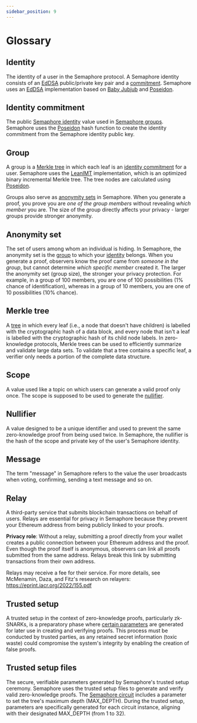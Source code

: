 ```yaml
---
sidebar_position: 9
---
```


# Glossary

## Identity

The identity of a user in the Semaphore protocol. A Semaphore identity consists of an [EdDSA](https://en.wikipedia.org/wiki/EdDSA) public/private key pair and a [commitment](#identity-commitment). Semaphore uses an [EdDSA](https://github.com/privacy-scaling-explorations/zk-kit/tree/main/packages/eddsa-poseidon) implementation based on [Baby Jubjub](https://eips.ethereum.org/EIPS/eip-2494) and [Poseidon](https://www.poseidon-hash.info).

## Identity commitment

The public [Semaphore identity](#identity) value used in [Semaphore groups](#group). Semaphore uses the [Poseidon](https://www.poseidon-hash.info) hash function to create the identity commitment from the Semaphore identity public key.

## Group

A group is a [Merkle tree](#merkle-tree) in which each leaf is an [identity commitment](#identity-commitment) for a user. Semaphore uses the [LeanIMT](https://zkkit.pse.dev/classes/_zk_kit_lean_imt.LeanIMT.html) implementation, which is an optimized binary incremental Merkle tree. The tree nodes are calculated using [Poseidon](https://www.poseidon-hash.info).

Groups also serve as [anonymity sets](#anonymity-set) in Semaphore. When you generate a proof, you prove you are _one of the group members_ without revealing _which member_ you are. The size of the group directly affects your privacy - larger groups provide stronger anonymity.

## Anonymity set

The set of users among whom an individual is hiding. In Semaphore, the anonymity set is the [group](#group) to which your [identity](#identity) belongs. When you generate a proof, observers know the proof came from _someone in the group_, but cannot determine _which specific member_ created it. The larger the anonymity set (group size), the stronger your privacy protection. For example, in a group of 100 members, you are one of 100 possibilities (1% chance of identification), whereas in a group of 10 members, you are one of 10 possibilities (10% chance).

## Merkle tree

A [tree](https://en.wikipedia.org/wiki/Merkle_tree) in which every leaf (i.e., a node that doesn't have children) is labelled with the cryptographic hash of a data block,
and every node that isn't a leaf is labelled with the cryptographic hash of its child node labels.
In zero-knowledge protocols, Merkle trees can be used to efficiently summarize and validate large data sets.
To validate that a tree contains a specific leaf, a verifier only needs a portion of the complete data structure.

## Scope

A value used like a topic on which users can generate a valid proof only once. The scope is supposed to be used to generate the [nullifier](#nullifier).

## Nullifier

A value designed to be a unique identifier and used to prevent the same zero-knowledge proof from being used twice. In Semaphore, the nullifier is the hash of the scope and private key of the user's Semaphore identity.

## Message

The term "message" in Semaphore refers to the value the user broadcasts when voting, confirming, sending a text message and so on.

## Relay

A third-party service that submits blockchain transactions on behalf of users. Relays are essential for privacy in Semaphore because they prevent your Ethereum address from being publicly linked to your proofs.

**Privacy role**: Without a relay, submitting a proof directly from your wallet creates a public connection between your Ethereum address and the proof. Even though the proof itself is anonymous, observers can link all proofs submitted from the same address. Relays break this link by submitting transactions from their own address.

Relays may receive a fee for their service. For more details, see McMenamin, Daza, and Fitz's research on relayers: https://eprint.iacr.org/2022/155.pdf

## Trusted setup

A trusted setup in the context of zero-knowledge proofs, particularly zk-SNARKs, is a preparatory phase where [certain parameters](#trusted-setup-files) are generated for later use in creating and verifying proofs. This process must be conducted by trusted parties, as any retained secret information (toxic waste) could compromise the system's integrity by enabling the creation of false proofs.

## Trusted setup files

The secure, verifiable parameters generated by Semaphore's trusted setup ceremony. Semaphore uses the trusted setup files to generate and verify valid zero-knowledge proofs. The [Semaphore circuit](/technical-reference/circuits) includes a parameter to set the tree's maximum depth (MAX_DEPTH). During the trusted setup, parameters are specifically generated for each circuit instance, aligning with their designated MAX_DEPTH (from 1 to 32).
